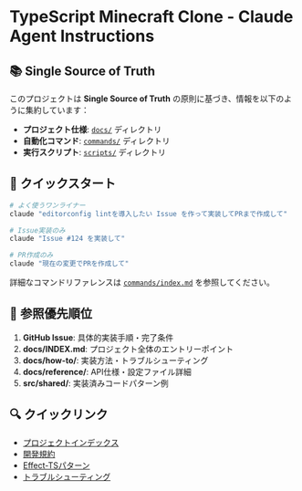 # TypeScript Minecraft Clone - Claude Agent Instructions

## 📚 Single Source of Truth

このプロジェクトは **Single Source of Truth** の原則に基づき、情報を以下のように集約しています：

- **プロジェクト仕様**: [`docs/`](../docs/INDEX.md) ディレクトリ
- **自動化コマンド**: [`commands/`](commands/index.md) ディレクトリ
- **実行スクリプト**: [`scripts/`](../scripts/README.md) ディレクトリ

## 🚀 クイックスタート

```bash
# よく使うワンライナー
claude "editorconfig lintを導入したい Issue を作って実装してPRまで作成して"

# Issue実装のみ
claude "Issue #124 を実装して"

# PR作成のみ
claude "現在の変更でPRを作成して"
```

詳細なコマンドリファレンスは [`commands/index.md`](commands/index.md) を参照してください。

## 📖 参照優先順位

1. **GitHub Issue**: 具体的実装手順・完了条件
2. **docs/INDEX.md**: プロジェクト全体のエントリーポイント
3. **docs/how-to/**: 実装方法・トラブルシューティング
4. **docs/reference/**: API仕様・設定ファイル詳細
5. **src/shared/**: 実装済みコードパターン例

## 🔍 クイックリンク

- [プロジェクトインデックス](../docs/INDEX.md)
- [開発規約](../docs/how-to/development/development-conventions.md)
- [Effect-TSパターン](../docs/tutorials/effect-ts-fundamentals/effect-ts-patterns.md)
- [トラブルシューティング](../docs/how-to/troubleshooting/README.md)
